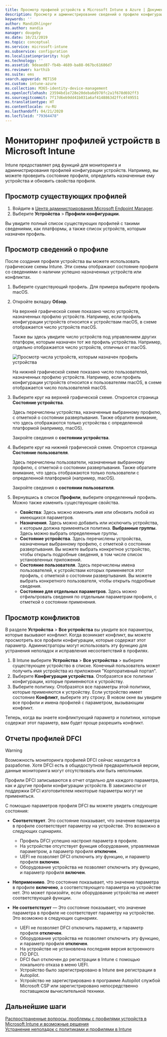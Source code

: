 ```yaml
---
title: Просмотр профилей устройств в Microsoft Intune в Azure | Документы Майкрософт
description: Просмотр и администрирование сведений о профиле конфигурации устройств в Microsoft Intune, просмотр графической схемы с числом устройств, назначенных профилю, и определение устройств, для которых назначены или развернуты профили. Возможность устранения неполадок с профилями, которые имеют конфликтующие параметры.
keywords: ''
author: MandiOhlinger
ms.author: mandia
manager: dougeby
ms.date: 10/21/2019
ms.topic: conceptual
ms.service: microsoft-intune
ms.subservice: configuration
ms.localizationpriority: high
ms.technology: ''
ms.assetid: 9deaed87-fb4b-4689-ba88-067bc61686d7
ms.reviewer: karthib
ms.suite: ems
search.appverid: MET150
ms.custom: intune-azure
ms.collection: M365-identity-device-management
ms.openlocfilehash: 23594bd1e728e20deba6d978fc2a1f678d692ff3
ms.sourcegitcommit: 7f17d6eb9dd41b031a6af4148863d2ffc4f49551
ms.translationtype: HT
ms.contentlocale: ru-RU
ms.lasthandoff: 04/21/2020
ms.locfileid: "79364478"
---
```

# <a name="monitor-device-profiles-in-microsoft-intune"></a>Мониторинг профилей устройств в Microsoft Intune



Intune предоставляет ряд функций для мониторинга и администрирования профилей конфигурации устройств. Например, вы можете проверить состояние профиля, определить назначенные ему устройства и обновить свойства профиля.

## <a name="view-existing-profiles"></a>Просмотр существующих профилей

1. Войдите в [Центр администрирования Microsoft Endpoint Manager](https://go.microsoft.com/fwlink/?linkid=2109431).
2. Выберите **Устройства** > **Профили конфигурации**.

Вы увидите полный список существующих профилей с такими сведениями, как платформы, а также список устройств, которым назначен профиль.

## <a name="view-details-on-a-profile"></a>Просмотр сведений о профиле

После создания профиля устройства вы можете использовать графические схемы Intune. Эти схемы отображают состояние профиля со сведениями о наличии успешно назначенных устройств или конфликтах.

1. Выберите существующий профиль. Для примера выберите профиль macOS.
2. Откройте вкладку **Обзор**.

    На верхней графической схеме показано число устройств, назначенных профилю устройств. Например, если профиль конфигурации устройств относится к устройствам macOS, в схеме отображается число устройств macOS.

    Также вы здесь увидите число устройств под управлением других платформ, которым назначен тот же профиль устройства. Например, отдельно отображается число устройств, отличных от macOS.

    ![Просмотр числа устройств, которым назначен профиль устройства](./media/device-profile-monitor/device-configuration-profile-graphical-chart.png)

    На нижней графической схеме показано число пользователей, назначенных профилю устройств. Например, если профиль конфигурации устройств относится к пользователям macOS, в схеме отображается число пользователей macOS.

3. Выберите круг на верхней графической схеме. Откроется страница **Состояние устройства**.

    Здесь перечислены устройства, назначенные выбранному профилю, с отметкой о состоянии развертывания. Также обратите внимание, что здесь отображаются только устройства с определенной платформой (например, macOS).

    Закройте сведения о **состоянии устройства**.

4. Выберите круг на нижней графической схеме. Откроется страница **Состояние пользователя**. 

    Здесь перечислены пользователи, назначенные выбранному профилю, с отметкой о состоянии развертывания. Также обратите внимание, что здесь отображаются только пользователи с определенной платформой (например, macOS).

    Закройте сведения о **состоянии пользователя**.

5. Вернувшись в список **Профили**, выберите определенный профиль. Можно также изменить существующие свойства.
    - **Свойства**: Здесь можно изменить имя или обновить любой из имеющихся параметров.
    - **Назначения**. Здесь можно добавить или исключить устройства, к которым должна применяться политика. **Выбранные группы**. Здесь можно выбрать определенные группы.
    - **Состояние устройства**. Здесь перечислены устройства, назначенные выбранному профилю, с отметкой о состоянии развертывания. Вы можете выбрать конкретное устройство, чтобы открыть подробные сведения, в том числе список установленных приложений.
    - **Состояние пользователя**. Здесь перечислены имена пользователей, к устройствам которых применяется этот профиль, с отметкой о состоянии развертывания. Вы можете выбрать конкретного пользователя, чтобы открыть подробные сведения.
    - **Состояние для отдельных параметров**. Здесь можно отфильтровать сведения по отдельным параметрам профиля, с отметкой о состоянии применения.

## <a name="view-conflicts"></a>Просмотр конфликтов

В разделе **Устройства** > **Все устройства** вы увидите все параметры, которые вызывают конфликт. Когда возникает конфликт, вы можете просмотреть все профили конфигурации, которые содержат этот параметр. Администраторы могут использовать эту функцию для устранения неполадок и исправления несоответствий в профилях.

1. В Intune выберите **Устройства** > **Все устройства** > выберите существующее устройство в списке. Конечный пользователь может получить имя устройства из приложения "Корпоративный портал".
2. Выберите **Конфигурация устройства**. Отобразятся все политики конфигурации, которые применяются к устройству.
3. Выберите политику. Отобразятся все параметры этой политики, которые применяются к устройству. Если устройство имеет состояние **Конфликт**, выберите эту строку. В новом окне вы увидите все профили и имена профилей с параметром, вызывающим конфликт.

Теперь, когда вы знаете конфликтующий параметр и политики, которые содержат этот параметр, вам будет проще разрешить конфликт. 

## <a name="device-firmware-configuration-interface-profile-reporting"></a>Отчеты профилей DFCI

> [!WARNING]
> Возможность мониторинга профилей DFCI сейчас находится в разработке. Хотя DFCI есть в общедоступной предварительной версии, данные мониторинга могут отсутствовать или быть неполными.

Профили DFCI записываются в отчет отдельно для каждого параметра, как и другие профили конфигурации устройств. В зависимости от поддержки DFCI изготовителем некоторые параметры могут не применяться.

С помощью параметров профиля DFCI вы можете увидеть следующие состояния:

- **Соответствует**. Это состояние показывает, что значение параметра в профиле соответствует параметру на устройстве. Это возможно в следующих сценариях.

  - Профиль DFCI успешно настроил параметр в профиле.
  - На устройстве отсутствует функция оборудования, управляемая параметром, а параметр профиля **отключен**.
  - UEFI не позволяет DFCI отключить эту функцию, и параметр профиля **включен**.
  - Оборудование устройства не позволяет отключить эту функцию, и параметр профиля **включен**.

- **Неприменимо**. Это состояние показывает, что значение параметра в профиле **включено**, а соответствующего параметра на устройстве нет. Это может произойти, если оборудование устройства не имеет соответствующей функции.

- **Не соответствует** — Это состояние показывает, что значение параметра в профиле не соответствует параметру на устройстве. Это возможно в следующих сценариях.

  - UEFI не позволяет DFCI отключить параметр, и параметр профиля **отключен**.
  - Оборудование устройства не позволяет отключить эту функцию, и параметр профиля **отключен**.
  - На устройстве не установлена последняя версия встроенного ПО DFCI.
  - DFCI был отключен до регистрации в Intune с помощью локального отказа в меню UEFI.
  - Устройство было зарегистрировано в Intune вне регистрации в Autopilot.
  - Устройство не зарегистрировано в программе Autopilot службой Microsoft CSP или зарегистрировано непосредственно поставщиком вычислительной техники.

## <a name="next-steps"></a>Дальнейшие шаги

[Распространенные вопросы, проблемы с профилями устройств в Microsoft Intune и возможные решения](device-profile-troubleshoot.md)  
[Устранение неполадок с политиками и профилями в Intune](troubleshoot-policies-in-microsoft-intune.md)
